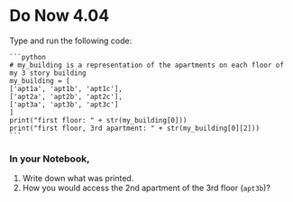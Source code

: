 # Do Now 4.04

Type and run the following code: 

    ```python
    # my_building is a representation of the apartments on each floor of my 3 story building
    my_building = [
    ['apt1a', 'apt1b', 'apt1c'],
    ['apt2a', 'apt2b', 'apt2c'],
    ['apt3a', 'apt3b', 'apt3c']
    ]
    print("first floor: " + str(my_building[0]))
    print("first floor, 3rd apartment: " + str(my_building[0][2]))
    ```

### In your Notebook, 
1. Write down what was printed.
2. How you would access the 2nd apartment of the 3rd floor (`apt3b`)?


